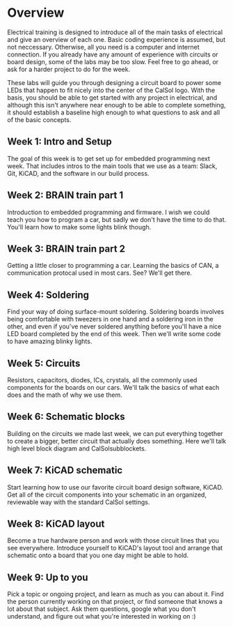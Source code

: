 # Overview

Electrical training is designed to introduce all of the main tasks of electrical and give an overview of each one. Basic coding experience is assumed, but not neccessary. Otherwise, all you need is a computer and internet connection. If you already have any amount of experience with circuits or board design, some of the labs may be too slow. Feel free to go ahead, or ask for a harder project to do for the week. 

These labs will guide you through designing a circuit board to power some LEDs that happen to fit nicely into the center of the CalSol logo. With the basis, you should be able to get started with any project in electrical, and although this isn't anywhere near enough to be able to complete something, it should establish a baseline high enough to what questions to ask and all of the basic concepts. 

## Week 1: Intro and Setup
The goal of this week is to get set up for embedded programming next week. That includes intros to the main tools that we use as a team: Slack, Git, KiCAD, and the software in our build process. 

## Week 2: BRAIN train part 1
Introduction to embedded programming and firmware. I wish we could teach you how to program a car, but sadly we don't have the time to do that. You'll learn how to make some lights blink though.

## Week 3: BRAIN train part 2
Getting a little closer to programming a car. Learning the basics of CAN, a communication protocal used in most cars. See? We'll get there.

## Week 4: Soldering
Find your way of doing surface-mount soldering. Soldering boards involves being comfortable with tweezers in one hand and a soldering iron in the other, and even if you've never soldered anything before you'll have a nice LED board completed by the end of this week. Then we'll write some code to have amazing blinky lights.

## Week 5: Circuits
Resistors, capacitors, diodes, ICs, crystals, all the commonly used components for the boards on our cars. We'll talk the basics of what each does and the math of why we use them.

## Week 6: Schematic blocks
Building on the circuits we made last week, we can put everything together to create a bigger, better circuit that actually does something. Here we'll talk high level block diagram and CalSolsubblockets.

## Week 7: KiCAD schematic
Start learning how to use our favorite circuit board design software, KiCAD. Get all of the circuit components into your schematic in an organized, reviewable way with the standard CalSol settings.

## Week 8: KiCAD layout
Become a true hardware person and work with those circuit lines that you see everywhere. Introduce yourself to KiCAD's layout tool and arrange that schematic onto a board that you one day might be able to hold.

## Week 9: Up to you
Pick a topic or ongoing project, and learn as much as you can about it. Find the person currently working on that project, or find someone that knows a lot about that subject. Ask them questions, google what you don't understand, and figure out what you're interested in working on :)